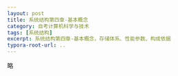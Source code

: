 ```yaml
---
layout: post
title: 系统结构第四章-基本概念
category: 自考计算机科学与技术
tags: [系统结构]
excerpt: 系统结构第四章-基本概念，存储体系、性能参数、构成依据
typora-root-url: ..
---
```






略